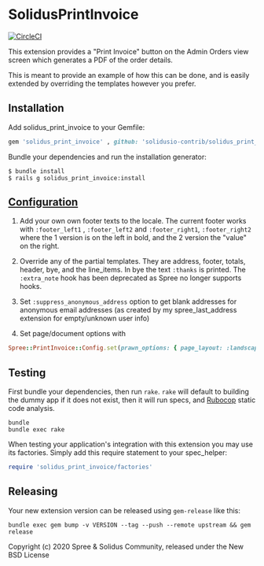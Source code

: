 SolidusPrintInvoice
===================

[![CircleCI](https://circleci.com/gh/solidusio-contrib/solidus_print_invoice.svg?style=svg)](https://circleci.com/gh/solidusio-contrib/solidus_print_invoice)

This extension provides a "Print Invoice" button on the Admin Orders view screen which generates a PDF of the order details.

This is meant to provide an example of how this can be done, and is easily extended by overriding the templates however you prefer.

Installation
------------

Add solidus_print_invoice to your Gemfile:

```ruby
gem 'solidus_print_invoice' , github: 'solidusio-contrib/solidus_print_invoice'
```

Bundle your dependencies and run the installation generator:

```shell
$ bundle install
$ rails g solidus_print_invoice:install
```

[Configuration](http://example.com/)
-------------

1. Add your own own footer texts to the locale. The current footer works with `:footer_left1` , `:footer_left2` and `:footer_right1`, `:footer_right2` where the 1 version is on the left in bold, and the 2 version the "value" on the right.

2. Override any of the partial templates. They are address, footer, totals, header, bye, and the line_items. In bye the text `:thanks` is printed. The `:extra_note` hook has been deprecated as Spree no longer supports hooks.

3. Set `:suppress_anonymous_address` option to get blank addresses for anonymous email addresses (as created by my spree_last_address extension for empty/unknown user info)

4. Set page/document options with

  ```ruby
  Spree::PrintInvoice::Config.set(prawn_options: { page_layout: :landscape, page_size: "A4", margin: [50, 100, 150, 200] })
  ```

Testing
-------

First bundle your dependencies, then run `rake`. `rake` will default to building the dummy app if it does not exist, then it will run specs, and [Rubocop](https://github.com/bbatsov/rubocop) static code analysis.

```shell
bundle
bundle exec rake
```

When testing your application's integration with this extension you may use its factories.
Simply add this require statement to your spec_helper:

```ruby
require 'solidus_print_invoice/factories'
```

Releasing
---------

Your new extension version can be released using `gem-release` like this:

```shell
bundle exec gem bump -v VERSION --tag --push --remote upstream && gem release
```

Copyright (c) 2020 Spree & Solidus Community, released under the New BSD License
